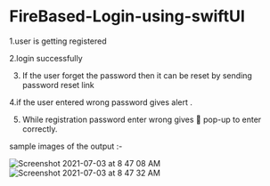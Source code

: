 # FireBased-Login-using-swiftUI


1.user is getting registered 

2.login successfully 

3. If the user forget the password then it can be reset by sending password reset link

4.if the user entered wrong password gives alert .

5. While registration password enter wrong gives 🚨 pop-up to enter correctly.


sample images of the output :-

![Screenshot 2021-07-03 at 8 47 08 AM](https://user-images.githubusercontent.com/84556881/124341655-7f993580-dbdb-11eb-8c5d-0203465fccdd.png)
![Screenshot 2021-07-03 at 8 47 32 AM](https://user-images.githubusercontent.com/84556881/124341660-832cbc80-dbdb-11eb-8e6c-34082c58fb83.png)
